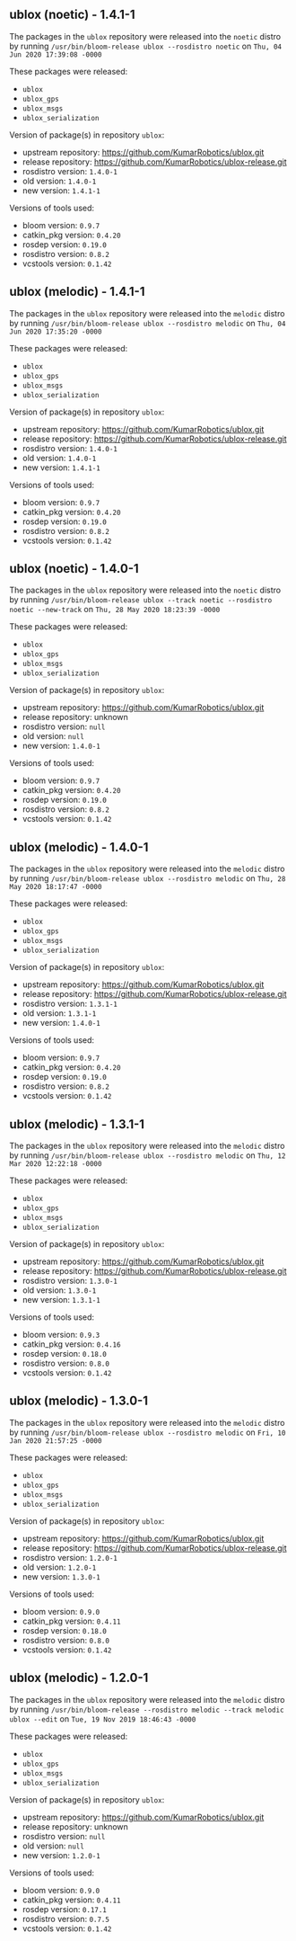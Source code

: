 ## ublox (noetic) - 1.4.1-1

The packages in the `ublox` repository were released into the `noetic` distro by running `/usr/bin/bloom-release ublox --rosdistro noetic` on `Thu, 04 Jun 2020 17:39:08 -0000`

These packages were released:
- `ublox`
- `ublox_gps`
- `ublox_msgs`
- `ublox_serialization`

Version of package(s) in repository `ublox`:

- upstream repository: https://github.com/KumarRobotics/ublox.git
- release repository: https://github.com/KumarRobotics/ublox-release.git
- rosdistro version: `1.4.0-1`
- old version: `1.4.0-1`
- new version: `1.4.1-1`

Versions of tools used:

- bloom version: `0.9.7`
- catkin_pkg version: `0.4.20`
- rosdep version: `0.19.0`
- rosdistro version: `0.8.2`
- vcstools version: `0.1.42`


## ublox (melodic) - 1.4.1-1

The packages in the `ublox` repository were released into the `melodic` distro by running `/usr/bin/bloom-release ublox --rosdistro melodic` on `Thu, 04 Jun 2020 17:35:20 -0000`

These packages were released:
- `ublox`
- `ublox_gps`
- `ublox_msgs`
- `ublox_serialization`

Version of package(s) in repository `ublox`:

- upstream repository: https://github.com/KumarRobotics/ublox.git
- release repository: https://github.com/KumarRobotics/ublox-release.git
- rosdistro version: `1.4.0-1`
- old version: `1.4.0-1`
- new version: `1.4.1-1`

Versions of tools used:

- bloom version: `0.9.7`
- catkin_pkg version: `0.4.20`
- rosdep version: `0.19.0`
- rosdistro version: `0.8.2`
- vcstools version: `0.1.42`


## ublox (noetic) - 1.4.0-1

The packages in the `ublox` repository were released into the `noetic` distro by running `/usr/bin/bloom-release ublox --track noetic --rosdistro noetic --new-track` on `Thu, 28 May 2020 18:23:39 -0000`

These packages were released:
- `ublox`
- `ublox_gps`
- `ublox_msgs`
- `ublox_serialization`

Version of package(s) in repository `ublox`:

- upstream repository: https://github.com/KumarRobotics/ublox.git
- release repository: unknown
- rosdistro version: `null`
- old version: `null`
- new version: `1.4.0-1`

Versions of tools used:

- bloom version: `0.9.7`
- catkin_pkg version: `0.4.20`
- rosdep version: `0.19.0`
- rosdistro version: `0.8.2`
- vcstools version: `0.1.42`


## ublox (melodic) - 1.4.0-1

The packages in the `ublox` repository were released into the `melodic` distro by running `/usr/bin/bloom-release ublox --rosdistro melodic` on `Thu, 28 May 2020 18:17:47 -0000`

These packages were released:
- `ublox`
- `ublox_gps`
- `ublox_msgs`
- `ublox_serialization`

Version of package(s) in repository `ublox`:

- upstream repository: https://github.com/KumarRobotics/ublox.git
- release repository: https://github.com/KumarRobotics/ublox-release.git
- rosdistro version: `1.3.1-1`
- old version: `1.3.1-1`
- new version: `1.4.0-1`

Versions of tools used:

- bloom version: `0.9.7`
- catkin_pkg version: `0.4.20`
- rosdep version: `0.19.0`
- rosdistro version: `0.8.2`
- vcstools version: `0.1.42`


## ublox (melodic) - 1.3.1-1

The packages in the `ublox` repository were released into the `melodic` distro by running `/usr/bin/bloom-release ublox --rosdistro melodic` on `Thu, 12 Mar 2020 12:22:18 -0000`

These packages were released:
- `ublox`
- `ublox_gps`
- `ublox_msgs`
- `ublox_serialization`

Version of package(s) in repository `ublox`:

- upstream repository: https://github.com/KumarRobotics/ublox.git
- release repository: https://github.com/KumarRobotics/ublox-release.git
- rosdistro version: `1.3.0-1`
- old version: `1.3.0-1`
- new version: `1.3.1-1`

Versions of tools used:

- bloom version: `0.9.3`
- catkin_pkg version: `0.4.16`
- rosdep version: `0.18.0`
- rosdistro version: `0.8.0`
- vcstools version: `0.1.42`


## ublox (melodic) - 1.3.0-1

The packages in the `ublox` repository were released into the `melodic` distro by running `/usr/bin/bloom-release ublox --rosdistro melodic` on `Fri, 10 Jan 2020 21:57:25 -0000`

These packages were released:
- `ublox`
- `ublox_gps`
- `ublox_msgs`
- `ublox_serialization`

Version of package(s) in repository `ublox`:

- upstream repository: https://github.com/KumarRobotics/ublox.git
- release repository: https://github.com/KumarRobotics/ublox-release.git
- rosdistro version: `1.2.0-1`
- old version: `1.2.0-1`
- new version: `1.3.0-1`

Versions of tools used:

- bloom version: `0.9.0`
- catkin_pkg version: `0.4.11`
- rosdep version: `0.18.0`
- rosdistro version: `0.8.0`
- vcstools version: `0.1.42`


## ublox (melodic) - 1.2.0-1

The packages in the `ublox` repository were released into the `melodic` distro by running `/usr/bin/bloom-release --rosdistro melodic --track melodic ublox --edit` on `Tue, 19 Nov 2019 18:46:43 -0000`

These packages were released:
- `ublox`
- `ublox_gps`
- `ublox_msgs`
- `ublox_serialization`

Version of package(s) in repository `ublox`:

- upstream repository: https://github.com/KumarRobotics/ublox.git
- release repository: unknown
- rosdistro version: `null`
- old version: `null`
- new version: `1.2.0-1`

Versions of tools used:

- bloom version: `0.9.0`
- catkin_pkg version: `0.4.11`
- rosdep version: `0.17.1`
- rosdistro version: `0.7.5`
- vcstools version: `0.1.42`


